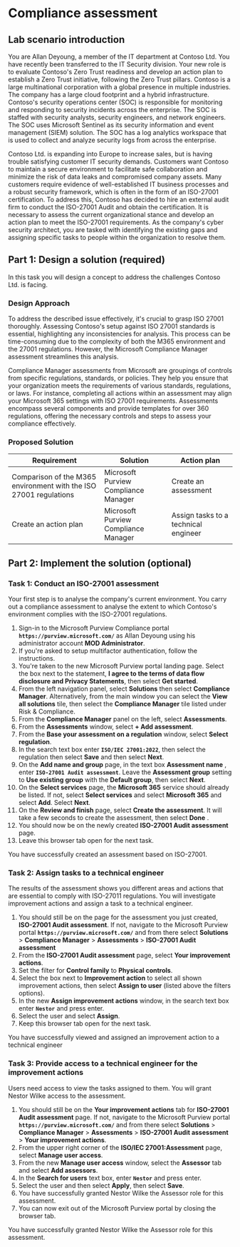 # Compliance assessment

## Lab scenario introduction

You are Allan Deyoung, a member of the IT department at Contoso Ltd. You have recently been transferred to the IT Security division. Your new role is to evaluate Contoso's Zero Trust readiness and develop an action plan to establish a Zero Trust initiative, following the Zero Trust pillars. Contoso is a large multinational corporation with a global presence in multiple industries. The company has a large cloud footprint and a hybrid infrastructure. Contoso's security operations center (SOC) is responsible for monitoring and responding to security incidents across the enterprise. The SOC is staffed with security analysts, security engineers, and network engineers. The SOC uses Microsoft Sentinel as its security information and event management (SIEM) solution. The SOC has a log analytics workspace that is used to collect and analyze security logs from across the enterprise.

Contoso Ltd. is expanding into Europe to increase sales, but is having trouble satisfying customer IT security demands. Customers want Contoso to maintain a secure environment to facilitate safe collaboration and minimize the risk of data leaks and compromised company assets. Many customers require evidence of well-established IT business processes and a robust security framework, which is often in the form of an ISO-27001 certification. To address this, Contoso has decided to hire an external audit firm to conduct the ISO-27001 Audit and obtain the certification. It is necessary to assess the current organizational stance and develop an action plan to meet the ISO-27001 requirements. As the company's cyber security architect, you are tasked with identifying the existing gaps and assigning specific tasks to people within the organization to resolve them.

## Part 1: Design a solution (required)

In this task you will design a concept to address the challenges Contoso Ltd. is facing.

### Design Approach

To address the described issue effectively, it's crucial to grasp ISO 27001 thoroughly. Assessing Contoso's setup against ISO 27001 standards is essential, highlighting any inconsistencies for analysis. This process can be time-consuming due to the complexity of both the M365 environment and the 27001 regulations. However, the Microsoft Compliance Manager assessment streamlines this analysis.

Compliance Manager assessments from Microsoft are groupings of controls from specific regulations, standards, or policies. They help you ensure that your organization meets the requirements of various standards, regulations, or laws. For instance, completing all actions within an assessment may align your Microsoft 365 settings with ISO 27001 requirements. Assessments encompass several components and provide templates for over 360 regulations, offering the necessary controls and steps to assess your compliance effectively. 

### Proposed Solution

|Requirement|Solution|Action plan|
|----|----|----|
|Comparison of the M365 environment with the ISO 27001 regulations|Microsoft Purview Compliance Manager|Create an assessment|
|Create an action plan|Microsoft Purview Compliance Manager|Assign tasks to a technical engineer|

## Part 2: Implement the solution (optional)

### Task 1: Conduct an ISO-27001 assessment

Your first step is to analyse the company's current environment. You carry out a compliance assessment to analyse the extent to which Contoso's environment complies with the ISO-27001 regulations.

1. Sign-in to the Microsoft Purview Compliance portal **`https://purview.microsoft.com/`** as Allan Deyoung using his administrator account **MOD Administrator**.
1. If you're asked to setup multifactor authentication, follow the instructions.
1. You're taken to the new Microsoft Purview portal landing page. Select the box next to the statement, **I agree to the terms of data flow disclosure and Privacy Statements**, then select **Get started**.
1. From the left navigation panel, select **Solutions** then select **Compliance Manager**. Alternatively, from the main window you can select the **View all solutions** tile, then select the **Compliance Manager** tile listed under Risk & Compliance.
1. From the **Compliance Manager** panel on the left, select **Assessments**.
1. From the **Assessments** window, select **+ Add assessment**.
1. From the **Base your assessment on a regulation** window, select **Select regulation**.
1. In the search text box enter **`ISO/IEC 27001:2022`**, then select the regulation then select **Save** and then select **Next**.
1. On the **Add name and group** page, in the text box **Assessment name** , enter **`ISO-27001 Audit assessment`**. Leave the **Assessment group** setting to **Use existing group** with the **Default group**, then select **Next**.
1. On the **Select services** page, the **Microsoft 365** service should already be listed.  If not, select **Select services** and select **Microsoft 365** and select **Add**. Select **Next**.
1. On the **Review and finish** page, select **Create the assessment**. It will take a few seconds to create the assessment, then select **Done** .
1. You should now be on the newly created **ISO-27001 Audit assessment** page.
1. Leave this browser tab open for the next task.

You have successfully created an assessment based on ISO-27001.

### Task 2: Assign tasks to a technical engineer

The results of the assessment shows you different areas and actions that are essential to comply with ISO-27011 regulations. You will investigate improvement actions and assign a task to a technical engineer.

1. You should still be on the page for the assessment you just created, **ISO-27001 Audit assessment**.  If not, navigate to the Microsoft Purview portal **`https://purview.microsoft.com/`** and from there select **Solutions** > **Compliance Manager** > **Assessments** > **ISO-27001 Audit assessment**
1. From the **ISO-27001 Audit assessment** page, select **Your improvement actions**.
1. Set the filter for **Control family** to **Physical controls**.
1. Select the box next to **Improvement action** to select all shown improvement actions, then select **Assign to user** (listed above the filters options).
1. In the new **Assign improvement actions** window, in the search text box enter **`Nestor`** and press enter.
1. Select the user and select **Assign**.
1. Keep this browser tab open for the next task.

You have successfully viewed and assigned an improvement action to a technical engineer

### Task 3: Provide access to a technical engineer for the improvement actions

Users need access to view the tasks assigned to them. You will grant Nestor Wilke access to the assessment.

1. You should still be on the **Your improvement actions** tab for **ISO-27001 Audit assessment** page.  If not, navigate to the Microsoft Purview portal **`https://purview.microsoft.com/`** and from there select **Solutions** > **Compliance Manager** > **Assessments** > **ISO-27001 Audit assessment** > **Your improvement actions**.
1. From the upper right corner of the **ISO/IEC 27001:Assessment** page, select **Manage user access**.
1. From the new **Manage user access** window, select the **Assessor** tab and select **Add assessors**.
1. In the **Search for users** text box, enter **`Nestor`** and press enter.
1. Select the user and then select **Apply**, then select **Save**.
1. You have successfully granted Nestor Wilke the Assessor role for this assessment.
1. You can now exit out of the Microsoft Purview portal by closing the browser tab.

You have successfully granted Nestor Wilke the Assessor role for this assessment.
